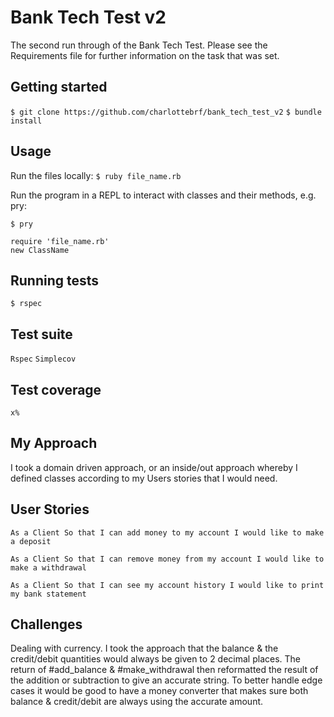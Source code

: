 # Bank Tech Test v2

The second run through of the Bank Tech Test. Please see the Requirements file for further information on the task that was set.


## Getting started

`$ git clone https://github.com/charlottebrf/bank_tech_test_v2`
`$ bundle install`

## Usage

Run the files locally:
`$ ruby file_name.rb`

Run the program in a REPL to interact with classes and their methods, e.g. pry:

`$ pry`
```
require 'file_name.rb'
new ClassName
```

## Running tests

`$ rspec`


## Test suite

`Rspec`
`Simplecov`

## Test coverage

`x%`

## My Approach
I took a domain driven approach, or an inside/out approach whereby I defined classes according to my Users stories that I would need.

## User Stories
`As a Client
So that I can add money to my account
I would like to make a deposit`

`As a Client
So that I can remove money from my account
I would like to make a withdrawal`

`As a Client
So that I can see my account history
I would like to print my bank statement`

## Challenges

Dealing with currency. I took the approach that the balance & the credit/debit quantities would always be given to 2 decimal places. The return of #add_balance & #make_withdrawal then reformatted the result of the addition or subtraction to give an accurate string. To better handle edge cases it would be good to have a money converter that makes sure both balance & credit/debit are always using the accurate amount. 

